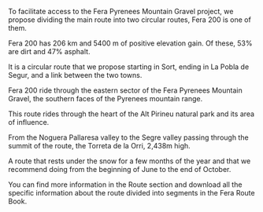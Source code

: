 To facilitate access to the Fera Pyrenees Mountain Gravel project, we propose dividing the main route into two circular routes, Fera 200 is one of them.

Fera 200 has 206 km and 5400 m of positive elevation gain. Of these, 53% are dirt and 47% asphalt.

It is a circular route that we propose starting in Sort, ending in La Pobla de Segur, and a link between the two towns.

Fera 200 ride through the eastern sector of the Fera Pyrenees Mountain Gravel, the southern faces of the Pyrenees mountain range.

This route rides through the heart of the Alt Pirineu natural park and its area of influence.

From the Noguera Pallaresa valley to the Segre valley passing through the summit of the route, the Torreta de la Orri, 2,438m high.

A route that rests under the snow for a few months of the year and that we recommend doing from the beginning of June to the end of October.

You can find more information in the Route section and download all the specific information about the route divided into segments in the Fera Route Book.
